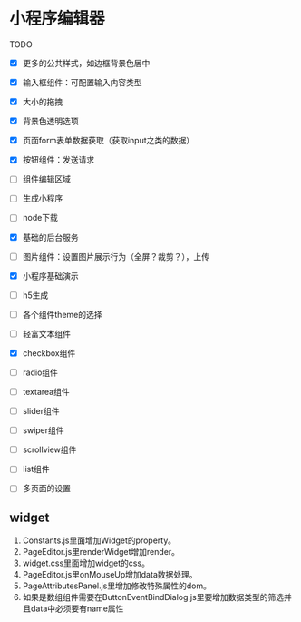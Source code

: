 # 小程序编辑器

TODO
- [x] 更多的公共样式，如边框背景色居中
- [x] 输入框组件：可配置输入内容类型
- [x] 大小的拖拽
- [x] 背景色透明选项
- [x] 页面form表单数据获取（获取input之类的数据）
- [x] 按钮组件：发送请求
- [ ] 组件编辑区域
- [ ] 生成小程序
- [ ] node下载
- [x] 基础的后台服务
- [ ] 图片组件：设置图片展示行为（全屏？裁剪？），上传
- [x] 小程序基础演示
- [ ] h5生成
- [ ] 各个组件theme的选择
- [ ] 轻富文本组件
- [x] checkbox组件
- [ ] radio组件
- [ ] textarea组件
- [ ] slider组件
- [ ] swiper组件
- [ ] scrollview组件
- [ ] list组件
- [ ] 多页面的设置


## widget

1. Constants.js里面增加Widget的property。
2. PageEditor.js里renderWidget增加render。
3. widget.css里面增加widget的css。
4. PageEditor.js里onMouseUp增加data数据处理。
5. PageAttributesPanel.js里增加修改特殊属性的dom。
6. 如果是数组组件需要在ButtonEventBindDialog.js里要增加数据类型的筛选并且data中必须要有name属性